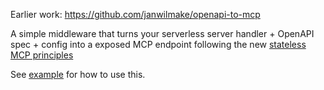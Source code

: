 Earlier work: https://github.com/janwilmake/openapi-to-mcp

A simple middleware that turns your serverless server handler + OpenAPI spec + config into a exposed MCP endpoint following the new [stateless MCP principles](https://github.com/janwilmake/stateless-mcp)

See [example](example.ts) for how to use this.
